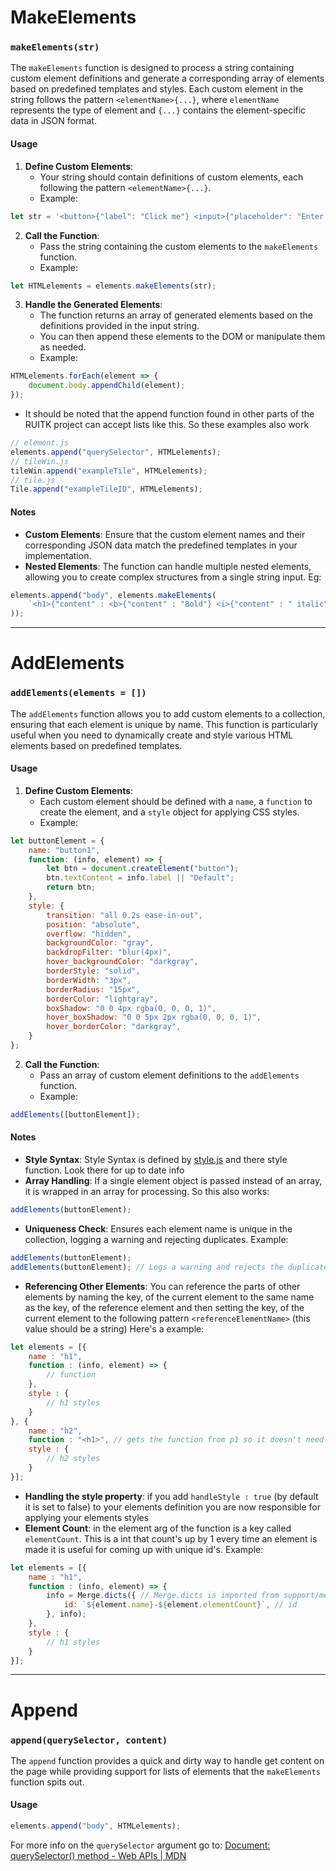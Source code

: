 # MakeElements
### `makeElements(str)`

The `makeElements` function is designed to process a string containing custom element definitions and generate a corresponding array of elements based on predefined templates and styles. Each custom element in the string follows the pattern `<elementName>{...}`, where `elementName` represents the type of element and `{...}` contains the element-specific data in JSON format.

#### Usage

1. **Define Custom Elements**:
   - Your string should contain definitions of custom elements, each following the pattern `<elementName>{...}`.
   - Example:
```javascript
let str = '<button>{"label": "Click me"} <input>{"placeholder": "Enter text"}';
```

2. **Call the Function**:
   - Pass the string containing the custom elements to the `makeElements` function.
   - Example:
```javascript
let HTMLelements = elements.makeElements(str);
```

3. **Handle the Generated Elements**:
   - The function returns an array of generated elements based on the definitions provided in the input string.
   - You can then append these elements to the DOM or manipulate them as needed.
   - Example:
```javascript
HTMLelements.forEach(element => {
	document.body.appendChild(element);
});
```
 - It should be noted that the append function found in other parts of the RUITK project can accept lists like this. So these examples also work
```javascript
// element.js
elements.append("querySelector", HTMLelements);
// tileWin.js
tileWin.append("exampleTile", HTMLelements);
// tile.js
Tile.append("exampleTileID", HTMLelements);
```

#### Notes
- **Custom Elements**: Ensure that the custom element names and their corresponding JSON data match the predefined templates in your implementation.
- **Nested Elements**: The function can handle multiple nested elements, allowing you to create complex structures from a single string input.  Eg:
```js
elements.append("body", elements.makeElements(
	`<h1>{"content" : <b>{"content" : "Bold"} <i>{"content" : " italic"}}` 
));
```

- - -
# AddElements

### `addElements(elements = [])`

The `addElements` function allows you to add custom elements to a collection, ensuring that each element is unique by name. This function is particularly useful when you need to dynamically create and style various HTML elements based on predefined templates.

#### Usage

1. **Define Custom Elements**:
   - Each custom element should be defined with a `name`, a `function` to create the element, and a `style` object for applying CSS styles.
   - Example:
```javascript
let buttonElement = {
	name: "button1",
	function: (info, element) => {
		let btn = document.createElement("button");
		btn.textContent = info.label || "Default";
		return btn;
	},
	style: {
		transition: "all 0.2s ease-in-out",
		position: "absolute",
		overflow: "hidden",
		backgroundColor: "gray",
		backdropFilter: "blur(4px)",
		hover_backgroundColor: "darkgray",
		borderStyle: "solid",
		borderWidth: "3px",
		borderRadius: "15px",
		borderColor: "lightgray",
		boxShadow: "0 0 4px rgba(0, 0, 0, 1)",
		hover_boxShadow: "0 0 5px 2px rgba(0, 0, 0, 1)",
		hover_borderColor: "darkgray",
	}
};
```

2. **Call the Function**:
   - Pass an array of custom element definitions to the `addElements` function.
   - Example:
```javascript
addElements([buttonElement]);
```
#### Notes
- **Style Syntax**: Style Syntax is defined by [style.js](support/style.js.md) and there style function. Look there for up to date info
- **Array Handling**: If a single element object is passed instead of an array, it is wrapped in an array for processing. So this also works:
```javascript
addElements(buttonElement);
```
- **Uniqueness Check**: Ensures each element name is unique in the collection, logging a warning and rejecting duplicates. Example:
```javascript
addElements(buttonElement);
addElements(buttonElement); // Logs a warning and rejects the duplicate
```
 - **Referencing Other Elements**: You can reference the parts of other elements by naming the key, of the current element to the same name as the key, of the reference element and then setting the key, of the current element to the following pattern `<referenceElementName>` (this value should be a string) Here's a example:
```javascript
let elements = [{
	name : "h1",
	function : (info, element) => {
		// function
	},
	style : {
		// h1 styles
	}
}, {
	name : "h2",
	function : "<h1>", // gets the function from p1 so it doesn't need to be writen twice
	style : {
		// h2 styles
	}
}];
```
 - **Handling the style property**: if you add `handleStyle : true` (by default it is set to false) to your elements definition you are now responsible for applying your elements styles
 - **Element Count**: in the element arg of the function is a key called `elementCount`. This is a int that count's up by 1 every time an element is made it is useful for coming up with unique id's. Example:
```js
let elements = [{
	name : "h1",
	function : (info, element) => {
		info = Merge.dicts({ // Merge.dicts is imported from support/merger.js
			id: `${element.name}-${element.elementCount}`, // id 
		}, info);
	},
	style : {
		// h1 styles
	}
}];
```
- - -

# Append
### `append(querySelector, content)`

The `append` function provides a quick and dirty way to handle get content on the page while providing support for lists of elements that the `makeElements` function spits out.

#### Usage 
```js
elements.append("body", HTMLelements);
```
For more info on the `querySelector` argument go to: [Document: querySelector() method - Web APIs | MDN](https://developer.mozilla.org/en-US/docs/Web/API/Document/querySelector) 